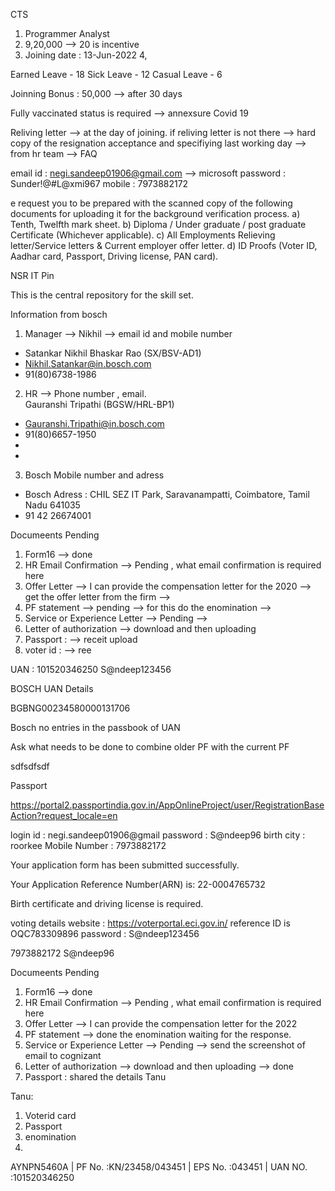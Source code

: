 CTS

1. Programmer Analyst 
2. 9,20,000 --> 20 is incentive
3. Joining date : 13-Jun-2022
4, 


Earned Leave - 18 
Sick Leave - 12
Casual Leave - 6


Joinning Bonus : 50,000   --> after 30 days



Fully vaccinated status is required    --> annexsure Covid 19

Reliving letter --> at the day of joining.
if reliving letter is not there
--> hard copy of the resignation acceptance and specifiying last working day --> from hr team  --> FAQ


email id : negi.sandeep01906@gmail.com --> microsoft
password : Sunder!@#L@xmi967
mobile : 7973882172


e request you to be prepared with the scanned copy of the following documents for uploading it for the background verification process.
a) Tenth, Twelfth mark sheet.
b) Diploma / Under graduate / post graduate Certificate (Whichever applicable).
c) All Employments Relieving letter/Service letters & Current employer offer letter.
d) ID Proofs (Voter ID, Aadhar card, Passport, Driving license, PAN card).


NSR IT Pin

This is the central repository for the skill set.



Information from bosch

1. Manager --> Nikhil --> email id and mobile number
 
- Satankar Nikhil Bhaskar Rao (SX/BSV-AD1)
- Nikhil.Satankar@in.bosch.com
- 91(80)6738-1986

2. HR  --> Phone number , email.  
Gauranshi Tripathi (BGSW/HRL-BP1)
  - Gauranshi.Tripathi@in.bosch.com
  - 91(80)6657-1950
  - 
  -

3. Bosch Mobile number and adress
  - Bosch Adress : CHIL SEZ IT Park, Saravanampatti, Coimbatore, Tamil Nadu 641035
 - 91 42 26674001
 
 
 


Documeents Pending 

1. Form16 --> done
2. HR Email Confirmation --> Pending , what email confirmation is required here
3. Offer Letter --> I can provide the compensation letter for the 2020  --> get the offer letter from the firm --> 
4. PF statement --> pending  --> for this do the enomination  --> 
5. Service or Experience Letter --> Pending   --> 
6. Letter of authorization --> download and then uploading
7. Passport : --> receit upload 
8. voter id : --> ree




UAN : 101520346250
S@ndeep123456

BOSCH UAN Details 

BGBNG00234580000131706

Bosch no entries in the passbook of UAN


Ask what needs to be done to combine older PF with the current PF

sdfsdfsdf

Passport 

https://portal2.passportindia.gov.in/AppOnlineProject/user/RegistrationBaseAction?request_locale=en

login id : negi.sandeep01906@gmail
password : S@ndeep96
birth city : roorkee
Mobile Number : 7973882172



Your application form has been submitted successfully.

Your Application Reference Number(ARN) is: 22-0004765732

Birth certificate and driving license is required.


voting details 
website : https://voterportal.eci.gov.in/
reference ID is OQC783309896
password : S@ndeep123456


7973882172
S@ndeep96



Documeents Pending 

1. Form16 --> done
2. HR Email Confirmation --> Pending , what email confirmation is required here
3. Offer Letter --> I can provide the compensation letter for the 2022 
4. PF statement --> done the enomination waiting for the response. 
5. Service or Experience Letter --> Pending --> send the screenshot of email to cognizant
6. Letter of authorization --> download and then uploading  --> done
7. Passport : shared the details Tanu 





Tanu:
1. Voterid card
2. Passport
3. enomination
4. 



AYNPN5460A |
PF No. :KN/23458/043451 |
EPS No. :043451 |
UAN NO. :101520346250 
